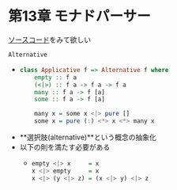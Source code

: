 # 第13章 モナドパーサー

[ソースコード](https://github.com/den-taku/Haskell/tree/main/Chapter13/monadParser)をみて欲しい

`Alternative`
 - ```haskell
   class Applicative f => Alternative f where
       empty :: f a
       (<|>) :: f a -> f a -> f a
       many :: f a -> f [a]
       some :: f a -> f [a]

       many x = some x <|> pure []
       some x = pure (:) <*> x <*> many x
   ```
 - **選択肢(alternative)**という概念の抽象化
 - 以下の則を満たす必要がある
    - ```haskell
      empty <|> x     = x
      x <|> empty     = x
      x <|> (y <|> z) = (x <|> y) <|> z 
      ```